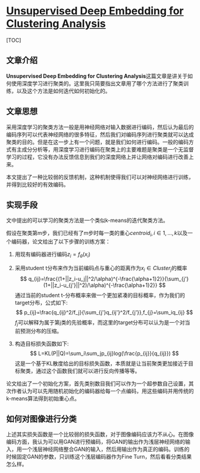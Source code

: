 # [Unsupervised Deep Embedding for Clustering Analysis](http://proceedings.mlr.press/v48/xieb16.pdf)

[TOC]

## 文章介绍

**Unsupervised Deep Embedding for Clustering Analysis**这篇文章是讲关于如何使用深度学习进行聚类的。这里我只简要指出文章用了哪个方法进行了聚类训练，以及这个方法是如何迭代如何初始化的。

## 文章思想

采用深度学习的聚类方法一般是用神经网络对输入数据进行编码，然后认为最后的编码序列可以代表神经网络的很多特征，然后我们对编码序列进行聚类就可以达成聚类的目的。但是在这一步上有一个问题，就是我们如何进行编码。一般的编码方式有主成分分析等，用深度学习进行编码在聚类上的主要难题是聚类是一个无监督学习的过程，它没有办法反馈信息到我们的深度网络上并让网络对编码进行改善上来。

本文提出了一种比较弱的反馈机制，这种机制使得我们可以对神经网络进行训练，并得到比较好的有效编码。

## 实现手段

文中提出的可以学习的聚类方法是一个类似k-means的迭代聚类方法。

假设在聚类第m步，我们已经有了m步时每一类的重心$centroid_i,i\in{1,...,k}$以及一个编码器，论文给出了以下步骤的训练方案：

1. 用现有编码器进行编码$z_i=f_{\theta}(x_i)$

2. 采用student t分布来作为当前编码点与重心的距离作为$x_i \in Cluster_j$的概率
   $$
   q_{ij}=\frac{(1+||z_i-u_j||^2/\alpha)^{-\frac{\alpha+1}2}}{\sum_{j'}(1+||z_i-u_{j'}||^2)/\alpha)^{-\frac{\alpha+1}2}}
   $$
   通过当前的student t-分布概率来做一个更加紧凑的目标概率，作为我们的target分布，公式如下:
   $$
   p_{ij}=\frac{q_{ij}^2/f_j}{\sum_{j'}q_{ij'}^2/f_{j'}},f_{j}=\sum_iq_{ij}
   $$
   $f_j$可以解释为属于第j类的先验概率，而这里的target分布可以认为是一个对当前预测分布的压缩。

3. 构造目标损失函数如下:
   $$
   L=KL(P||Q)=\sum_i\sum_jp_{ij}log(\frac{p_{ij}}{q_{ij}})
   $$
   这是一个基于KL散度给出的目标损失函数，本质就是让当前聚类更加接近于目标聚类，通过这个函数我们就可以进行反向传播等等。

论文给出了一个初始化方案，首先类别数目我们可以作为一个超参数自己设置，其次作者认为可以先用随机初始化的编码器给每一个点编码，用这些编码并用传统的k-means算法得到初始重心点。

## 如何对图像进行分类

上述其实损失函数是一个比较弱的损失函数，对于图像编码应该力不从心。在图像编码方面，我认为可以用GAN进行预编码，将GAN的输出作为浅层神经网络的输入，用一个浅层神经网络整合GAN的输入，然后用输出作为真正的编码。训练的时候固定GAN的参数，只训练这个浅层编码器作为Fine Turn，然后看看分类结果怎么样。

